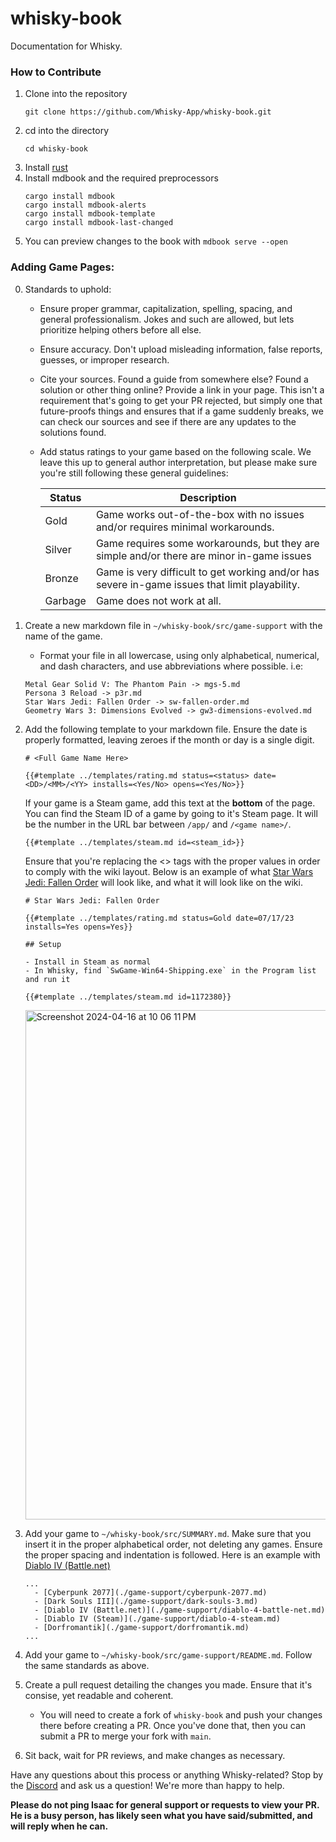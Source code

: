 # whisky-book

Documentation for Whisky.

### How to Contribute

1. Clone into the repository
   ```
   git clone https://github.com/Whisky-App/whisky-book.git
   ```
2. cd into the directory
   ```
   cd whisky-book
   ```
3. Install [rust](https://www.rust-lang.org/tools/install)
4. Install mdbook and the required preprocessors
   ```
   cargo install mdbook
   cargo install mdbook-alerts
   cargo install mdbook-template
   cargo install mdbook-last-changed
   ```
5. You can preview changes to the book with `mdbook serve --open`

### Adding Game Pages:
0. Standards to uphold:
   - Ensure proper grammar, capitalization, spelling, spacing, and general professionalism. Jokes and such are allowed, but lets prioritize helping others before all else.
   - Ensure accuracy. Don't upload misleading information, false reports, guesses, or improper research.
   - Cite your sources. Found a guide from somewhere else? Found a solution or other thing online? Provide a link in your page. This isn't a requirement that's going to get your PR rejected, but simply one that future-proofs things and ensures that if a game suddenly breaks, we can check our sources and see if there are any updates to the solutions found.
   - Add status ratings to your game based on the following scale. We leave this up to general author interpretation, but please make sure you're still following these general guidelines:

     | Status  | Description                                                                                    |
     | ------- | ---------------------------------------------------------------------------------------------- |
     | Gold    | Game works out-of-the-box with no issues and/or requires minimal workarounds.                  |
     | Silver  | Game requires some workarounds, but they are simple and/or there are minor in-game issues      |
     | Bronze  | Game is very difficult to get working and/or has severe in-game issues that limit playability. |
     | Garbage | Game does not work at all.                                                                     |
  
1. Create a new markdown file in `~/whisky-book/src/game-support` with the name of the game.
   - Format your file in all lowercase, using only alphabetical, numerical, and dash characters, and use abbreviations where possible. i.e:
   ```
   Metal Gear Solid V: The Phantom Pain -> mgs-5.md
   Persona 3 Reload -> p3r.md
   Star Wars Jedi: Fallen Order -> sw-fallen-order.md
   Geometry Wars 3: Dimensions Evolved -> gw3-dimensions-evolved.md
   ```
2. Add the following template to your markdown file. Ensure the date is properly formatted, leaving zeroes if the month or day is a single digit.
   ```
   # <Full Game Name Here>

   {{#template ../templates/rating.md status=<status> date=<DD>/<MM>/<YY> installs=<Yes/No> opens=<Yes/No>}}
   ```
   If your game is a Steam game, add this text at the **bottom** of the page. You can find the Steam ID of a game by going to it's Steam page. It will be the number in the URL bar between `/app/` and `/<game name>/`.
   ```
   {{#template ../templates/steam.md id=<steam_id>}}
   ```
   Ensure that you're replacing the <> tags with the proper values in order to comply with the wiki layout. Below is an example of what [Star Wars Jedi: Fallen Order](https://docs.getwhisky.app/game-support/sw-fallen-order.html) will look like, and what it will look like on the wiki.
   ```
   # Star Wars Jedi: Fallen Order

   {{#template ../templates/rating.md status=Gold date=07/17/23 installs=Yes opens=Yes}}
   
   ## Setup
   
   - Install in Steam as normal
   - In Whisky, find `SwGame-Win64-Shipping.exe` in the Program list and run it
   
   {{#template ../templates/steam.md id=1172380}}
   
   ```
   <img width="815" alt="Screenshot 2024-04-16 at 10 06 11 PM" src="https://github.com/Whisky-App/whisky-book/assets/161992562/d7d61b1a-5d02-4961-8ff5-b953c2a2fbe1">  
3. Add your game to `~/whisky-book/src/SUMMARY.md`. Make sure that you insert it in the proper alphabetical order, not deleting any games. Ensure the proper spacing and indentation is followed. Here is an example with [Diablo IV (Battle.net)](https://docs.getwhisky.app/game-support/diablo-4-battle-net.html)
   ```
   ...
     - [Cyberpunk 2077](./game-support/cyberpunk-2077.md)
     - [Dark Souls III](./game-support/dark-souls-3.md)
     - [Diablo IV (Battle.net)](./game-support/diablo-4-battle-net.md)
     - [Diablo IV (Steam)](./game-support/diablo-4-steam.md)
     - [Dorfromantik](./game-support/dorfromantik.md)
   ...
   ```
4. Add your game to `~/whisky-book/src/game-support/README.md`. Follow the same standards as above.
5. Create a pull request detailing the changes you made. Ensure that it's consise, yet readable and coherent.
   - You will need to create a fork of `whisky-book` and push your changes there before creating a PR. Once you've done that, then you can submit a PR to merge your fork with `main`.
6. Sit back, wait for PR reviews, and make changes as necessary.

Have any questions about this process or anything Whisky-related? Stop by the [Discord](https://discord.gg/CsqAfs9CnM) and ask us a question! We're more than happy to help.

**Please do not ping Isaac for general support or requests to view your PR. He is a busy person, has likely seen what you have said/submitted, and will reply when he can.**
